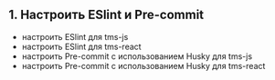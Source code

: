 ## 1. Настроить ESlint и Pre-commit
- настроить ESlint для tms-js
- настроить ESlint для tms-react
- настроить Pre-commit с использованием Husky для tms-js
- настроить Pre-commit с использованием Husky для tms-react
